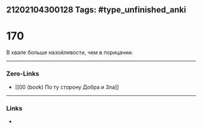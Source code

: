 21202104300128
Tags: #type_unfinished_anki
---
# 170

В хвале больше назойливости, чем в порицании.

---
### Zero-Links
- [[00 (book) По ту сторону Добра и Зла]]
---
### Links
-